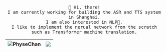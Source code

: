 <p align="center">
  <br>
  <samp>
    🤪 Hi, there!
    <br /> I am currently working for building the ASR and TTS system in Shanghai. 
    <br /> I am also interested in NLP🤠.
    <br /> I like to implement the nerual network from the scratch such as Transformer machine translation. 
  </samp>

| <a> <img align="center" src="https://github-readme-stats.vercel.app/api?username=PhyseChan&show_icons=true&include_all_commits=true&theme=buefy&hide_border=true" alt="PhyseChan" /> </a> | <a> <img align="center" src="https://github-readme-stats.vercel.app/api/top-langs/?username=PhyseChan&layout=compact&theme=buefy&hide_border=true" /> </a> | 
| ------------- | ------------- |

</p>
